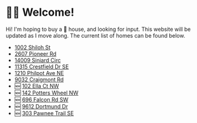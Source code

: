 # 👋🏽 Welcome!

Hi! I'm hoping to buy a :house_with_garden: house, and looking for input. This website will be updated as I move along. The current list of homes can be found below. 

* [1002 Shiloh St](1002-shiloh-st.md)
* [2607 Pioneer Rd](2607-pioneer-rd.md)
* [14009 Siniard Circ](14009-siniard-cir.md)
* [11315 Crestfield Dr SE](11315-crestfield-dr-se.md)
* [1210 Philpot Ave NE](1210-philpot-av-se.md)
* [9032 Craigmont Rd](9032-craigmont-rd.md)
* :new: [102 Ella Ct NW](102-ella-ct-nw.md)
* :new: [142 Potters Wheel NW](142-potters-wheel-nw.md)
* :new: [696 Falcon Rd SW](696-falcon-rd-sw.md)
* :new: [9612 Dortmund Dr](9612-dortmund-dr.md)
* :new: [303 Pawnee Trail SE](303-pawnee-trl-se.md)